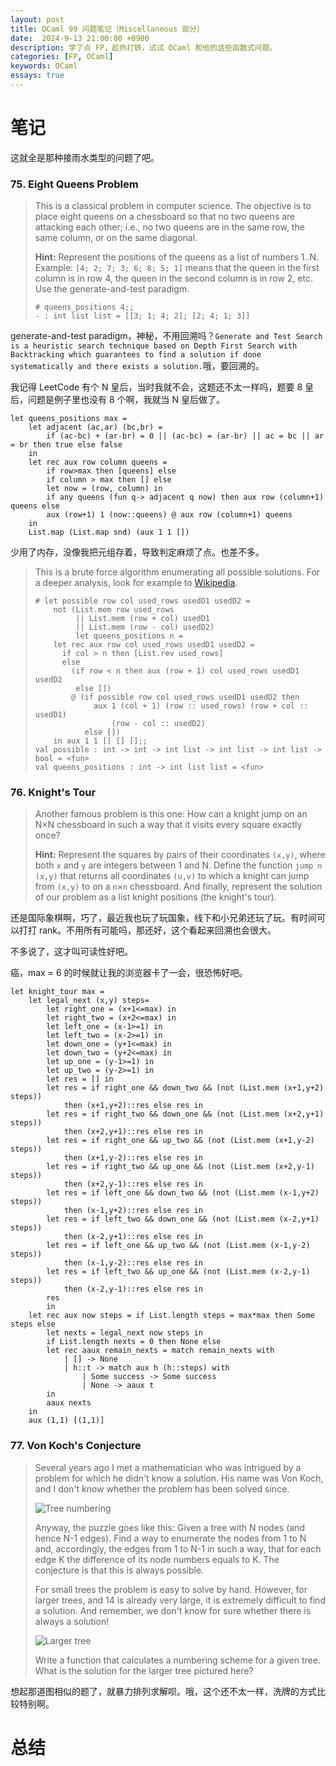 ```yaml
---
layout: post
title: OCaml 99 问题笔记（Miscellaneous 部分）
date:  2024-9-13 21:00:00 +0900
description: 学了点 FP，趁热打铁，试试 OCaml 和他的这些函数式问题。
categories: [FP, OCaml]
keywords: OCaml
essays: true   
---
```


# 笔记

这就全是那种接雨水类型的问题了吧。

### 75. Eight Queens Problem

> This is a classical problem in computer science. The objective is to place eight queens on a chessboard so that no two queens are attacking each other; i.e., no two queens are in the same row, the same column, or on the same diagonal.
>
> **Hint:** Represent the positions of the queens as a list of numbers 1..N. Example: `[4; 2; 7; 3; 6; 8; 5; 1]` means that the queen in the first column is in row 4, the queen in the second column is in row 2, etc. Use the generate-and-test paradigm.
>
> ```
> # queens_positions 4;;
> - : int list list = [[3; 1; 4; 2]; [2; 4; 1; 3]]
> ```

generate-and-test paradigm，神秘，不用回溯吗？`Generate and Test Search is a heuristic search technique based on Depth First Search with Backtracking which guarantees to find a solution if done systematically and there exists a solution.`哦，要回溯的。

我记得 LeetCode 有个 N 皇后，当时我就不会，这题还不太一样吗，题要 8 皇后，问题是例子里也没有 8 个啊，我就当 N 皇后做了。

```
let queens_positions max = 
	let adjacent (ac,ar) (bc,br) = 
		if (ac-bc) + (ar-br) = 0 || (ac-bc) = (ar-br) || ac = bc || ar = br then true else false
	in
	let rec aux row column queens = 
		if row>max then [queens] else
		if column > max then [] else
		let now = (row, column) in
		if any queens (fun q-> adjacent q now) then aux row (column+1) queens else
		aux (row+1) 1 (now::queens) @ aux row (column+1) queens
	in
	List.map (List.map snd) (aux 1 1 [])
```

少用了内存，没像我把元组存着，导致判定麻烦了点。也差不多。

> This is a brute force algorithm enumerating all possible solutions. For a deeper analysis, look for example to [Wikipedia](https://en.wikipedia.org/wiki/Eight_queens_puzzle).
>
> ```
> # let possible row col used_rows usedD1 usedD2 =
>     not (List.mem row used_rows
>          || List.mem (row + col) usedD1
>          || List.mem (row - col) usedD2)
>          let queens_positions n =
>     let rec aux row col used_rows usedD1 usedD2 =
>       if col > n then [List.rev used_rows]
>       else
>         (if row < n then aux (row + 1) col used_rows usedD1 usedD2
>          else [])
>         @ (if possible row col used_rows usedD1 usedD2 then
>              aux 1 (col + 1) (row :: used_rows) (row + col :: usedD1)
>                  (row - col :: usedD2)
>            else [])
>     in aux 1 1 [] [] [];;
> val possible : int -> int -> int list -> int list -> int list -> bool = <fun>
> val queens_positions : int -> int list list = <fun>
> ```

### 76. Knight's Tour

> Another famous problem is this one: How can a knight jump on an N×N chessboard in such a way that it visits every square exactly once?
>
> **Hint:** Represent the squares by pairs of their coordinates `(x,y)`, where both `x` and `y` are integers between 1 and N. Define the function `jump n (x,y)` that returns all coordinates `(u,v)` to which a knight can jump from `(x,y)` to on a `n`×`n` chessboard. And finally, represent the solution of our problem as a list knight positions (the knight's tour).

还是国际象棋啊，巧了，最近我也玩了玩国象，线下和小兄弟还玩了玩。有时间可以打打 rank。不用所有可能吗，那还好，这个看起来回溯也会很大。

不多说了，这才叫可读性好吧。

癌，max = 6 的时候就让我的浏览器卡了一会，很恐怖好吧。

```
let knight_tour max = 
	let legal_next (x,y) steps= 
		let right_one = (x+1<=max) in
		let right_two = (x+2<=max) in
		let left_one = (x-1>=1) in
		let left_two = (x-2>=1) in
		let down_one = (y+1<=max) in
		let down_two = (y+2<=max) in
		let up_one = (y-1>=1) in
		let up_two = (y-2>=1) in
		let res = [] in
		let res = if right_one && down_two && (not (List.mem (x+1,y+2) steps)) 
        	then (x+1,y+2)::res else res in
		let res = if right_two && down_one && (not (List.mem (x+2,y+1) steps)) 
        	then (x+2,y+1)::res else res in
		let res = if right_one && up_two && (not (List.mem (x+1,y-2) steps)) 
        	then (x+1,y-2)::res else res in
		let res = if right_two && up_one && (not (List.mem (x+2,y-1) steps)) 
        	then (x+2,y-1)::res else res in
		let res = if left_one && down_two && (not (List.mem (x-1,y+2) steps)) 
        	then (x-1,y+2)::res else res in
		let res = if left_two && down_one && (not (List.mem (x-2,y+1) steps)) 
        	then (x-2,y+1)::res else res in
		let res = if left_one && up_two && (not (List.mem (x-1,y-2) steps)) 
        	then (x-1,y-2)::res else res in
		let res = if left_two && up_one && (not (List.mem (x-2,y-1) steps)) 
        	then (x-2,y-1)::res else res in
        res
        in
	let rec aux now steps = if List.length steps = max*max then Some steps else
		let nexts = legal_next now steps in
		if List.length nexts = 0 then None else
		let rec aaux remain_nexts = match remain_nexts with
			| [] -> None
			| h::t -> match aux h (h::steps) with
				| Some success -> Some success
				| None -> aaux t
        in
        aaux nexts
	in
	aux (1,1) [(1,1)]
```

### 77. Von Koch's Conjecture

> Several years ago I met a mathematician who was intrigued by a problem for which he didn't know a solution. His name was Von Koch, and I don't know whether the problem has been solved since.
>
> ![Tree numbering](https://ocaml.org/media/problems/von-koch1.gif)
>
> Anyway, the puzzle goes like this: Given a tree with N nodes (and hence N-1 edges). Find a way to enumerate the nodes from 1 to N and, accordingly, the edges from 1 to N-1 in such a way, that for each edge K the difference of its node numbers equals to K. The conjecture is that this is always possible.	
>
> For small trees the problem is easy to solve by hand. However, for larger trees, and 14 is already very large, it is extremely difficult to find a solution. And remember, we don't know for sure whether there is always a solution!
>
> ![Larger tree](https://ocaml.org/media/problems/von-koch2.gif)
>
> Write a function that calculates a numbering scheme for a given tree. What is the solution for the larger tree pictured here?

想起那道图相似的题了，就暴力排列求解呗。哦，这个还不太一样，洗牌的方式比较特别啊。

# 总结

​	
